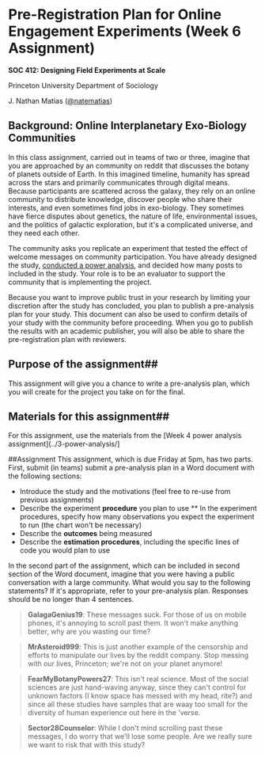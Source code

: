# Pre-Registration Plan for Online Engagement Experiments (Week 6 Assignment)
**SOC 412: Designing Field Experiments at Scale**

Princeton University Department of Sociology

J. Nathan Matias ([@natematias](https://twitter.com/natematias))

## Background: Online Interplanetary Exo-Biology Communities 
In this class assignment, carried out in teams of two or three, imagine that you are approached by an community on reddit that discusses the botany of planets outside of Earth. In this imagined timeline, humanity has spread across the stars and primarily communicates through digital means. Because  participants are scattered across the galaxy, they rely on an online community to distribute knowledge, discover people who share their interests, and even sometimes find jobs in exo-biology. They sometimes have fierce disputes about genetics, the nature of life, environmental issues, and the politics of galactic exploration, but it's a complicated universe, and they need each other. 

The community asks you replicate an experiment that tested the effect of welcome messages on community participation. You have already designed the study, [conducted a power analysis](https://github.com/natematias/SOC412/tree/master/3-power-analysis), and decided how many posts to included in the study. Your role is to be an evaluator to support the community that is implementing the project. 

Because you want to improve public trust in your research by limiting your discretion after the study has concluded, you plan to publish a pre-analysis plan for your study. This document can also be used to confirm details of your study with the community before proceeding. When you go to publish the results with an academic publisher, you will also be able to share the pre-registration plan with reviewers.

## Purpose of the assignment##
This assignment will give you a chance to write a pre-analysis plan, which you will create for the project you take on for the final. 

## Materials for this assignment##
For this assignment, use the materials from the [Week 4 power analysis assignment](../3-power-analysis/]

##Assignment
This assignment, which is due Friday at 5pm, has two parts. First, submit (in teams) submit a pre-analysis plan in a Word document with the following sections:

* Introduce the study and the motivations (feel free to re-use from previous assignments) 
* Describe the experiment **procedure** you plan to use
** In the experiment procedures, specify how many observations you expect the experiment to run (the chart won't be necessary)
* Describe the **outcomes** being measured
* Describe the **estimation procedures**, including the specific lines of code you would plan to use

In the second part of the assignment, which can be included in second section of the Word document, imagine that you were having a public conversation with a large community. What would you say to the following statements? If it's appropriate, refer to your pre-analysis plan. Responses should be no longer than 4 sentences. 

> **GalagaGenius19**: These messages suck. For those of us on mobile phones, it's annoying to scroll past them. It won't make anything better, why are you wasting our time?

> **MrAsteroid999**: This is just another example of the censorship and efforts to manipulate our lives by the reddit company. Stop messing with our lives, Princeton; we're not on your planet anymore!

> **FearMyBotanyPowers27**: This isn't real science. Most of the social sciences are just hand-waving anyway, since they can't control for unknown factors (I know space has messed with my head, rite?) and since all these studies have samples that are waay too small for the diversity of human experience out here in the 'verse.

> **Sector28Counselor**: While I don't mind scrolling past these messages, I do worry that we'll lose some people. Are we really sure we want to risk that with this study?

